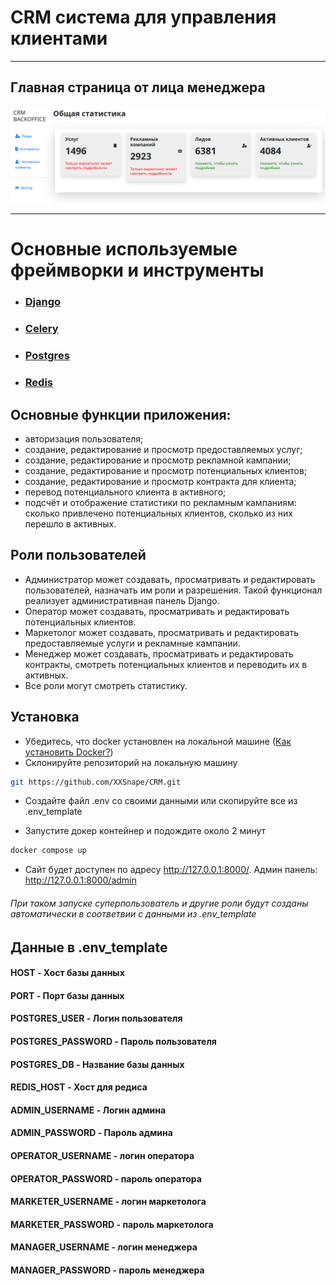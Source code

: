 # CRM система для управления клиентами
___
## Главная страница от лица менеджера
![](pictures/index.png)
___
# Основные используемые фреймворки и инструменты

* ### [Django](https://www.djangoproject.com/)
* ### [Celery](https://docs.celeryq.dev/en/stable/getting-started/introduction.html)
* ### [Postgres](https://www.postgresql.org/)
* ### [Redis](https://devdoc.net/database/redis-site-20210120/documentation.html)

## Основные функции приложения:
* авторизация пользователя;
* создание, редактирование и просмотр предоставляемых услуг;
* создание, редактирование и просмотр рекламной кампании;
* создание, редактирование и просмотр потенциальных клиентов;
* создание, редактирование и просмотр контракта для клиента;
* перевод потенциального клиента в активного;
* подсчёт и отображение статистики по рекламным кампаниям: сколько привлечено потенциальных клиентов, сколько из них перешло в активных.

## Роли пользователей
* Администратор может создавать, просматривать и редактировать пользователей, назначать им роли и разрешения. Такой функционал реализует административная панель Django.
* Оператор может создавать, просматривать и редактировать потенциальных клиентов.
* Маркетолог может создавать, просматривать и редактировать предоставляемые услуги и рекламные кампании.
* Менеджер может создавать, просматривать и редактировать контракты, смотреть потенциальных клиентов и переводить их в активных.
* Все роли могут смотреть статистику.

## Установка

* Убедитесь, что docker установлен на локальной машине ([Как установить Docker?](https://docs.docker.com/get-started/get-docker/))
* Склонируйте репозиторий на локальную машину
```sh
git https://github.com/XXSnape/CRM.git
```

* Создайте файл .env co своими данными или скопируйте все из .env_template

* Запустите докер контейнер и подождите около 2 минут
```sh
docker compose up
```

* Сайт будет доступен по адресу http://127.0.0.1:8000/. Админ панель: http://127.0.0.1:8000/admin
###### При таком запуске суперпользователь и другие роли будут созданы автоматически в соответвии с данными из .env_template


## Данные в .env_template

#### HOST - Хост базы данных
#### PORT - Порт базы данных
#### POSTGRES_USER - Логин пользователя 
#### POSTGRES_PASSWORD - Пароль пользователя
#### POSTGRES_DB - Название базы данных

#### REDIS_HOST - Хост для редиса

#### ADMIN_USERNAME - Логин админа
#### ADMIN_PASSWORD - Пароль админа

#### OPERATOR_USERNAME - логин оператора
#### OPERATOR_PASSWORD - пароль оператора
#### MARKETER_USERNAME - логин маркетолога
#### MARKETER_PASSWORD - пароль маркетолога
#### MANAGER_USERNAME - логин менеджера
#### MANAGER_PASSWORD - пароль менеджера

